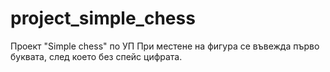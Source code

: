 # project_simple_chess
Проект "Simple chess" по УП
При местене на фигура се въвежда първо буквата, след което без спейс цифрата.
